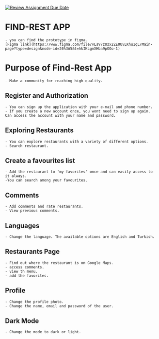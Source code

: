[![Review Assignment Due Date](https://classroom.github.com/assets/deadline-readme-button-24ddc0f5d75046c5622901739e7c5dd533143b0c8e959d652212380cedb1ea36.svg)](https://classroom.github.com/a/bNK1Gd0z)

# FIND-REST APP
    - you can find the prototype in figma.
    [Figma link](https://www.figma.com/file/vLsV7zUzx2ZE0UvLKhu1qL/Main-page?type=design&node-id=26%3A5&t=hkIKLgnXHba9pOOo-1)

# Purpose of Find-Rest App
    - Make a community for reaching high quality.

 ## Register and Authorization
    - You can sign up the application with your e-mail and phone number.
    - If you create a new account once, you wont need to sign up again. Can access the account with your name and password. 
    

## Exploring Restaurants 
    - You can explore restaurants with a variety of different options.
    - Search restaurant.
    
## Create a favourites list 
    - Add the restaurant to 'my favorites' once and can easily access to it always.
    -You can search among your favourites.

## Comments
    - Add comments and rate restaurants.
    - View previous comments.

## Languages
    - Change the language. The available options are English and Turkish. 

## Restaurants Page
    - Find out where the restaurant is on Google Maps.
    - access comments.
    - view th menu.
    - add the favorites.

## Profile
    - Change the profile photo.
    - Change the name, email and password of the user.

## Dark Mode
    - Change the mode to dark or light.

